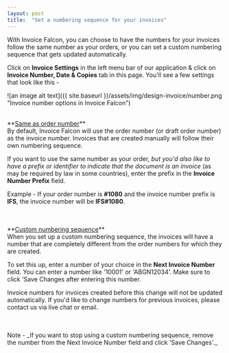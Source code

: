 ```yaml
---
layout: post
title:  "Set a numbering sequence for your invoices"
---
```


With Invoice Falcon, you can choose to have the numbers for your invoices follow the same number as your orders, or you can set a custom numbering sequence that gets updated automatically.

Click on **Invoice Settings** in the left menu bar of our application & click on **Invoice Number, Date & Copies** tab in this page. You'll see a few settings that look like this -

![an image alt text]({{ site.baseurl }}/assets/img/design-invoice/number.png "Invoice number options in Invoice Falcon")

<br/>
**<u>Same as order number</u>**
<br/>
By default, Invoice Falcon will use the order number (or draft order number) as the invoice number. Invoices that are created manually will follow their own numbering sequence.

If you want to use the same number as your order, _but you'd also like to have a prefix or identifier to indicate that the document is an invoice_ (as may be required by law in some countries), enter the prefix in the **Invoice Number Prefix** field.

Example - If your order number is **#1080** and the invoice number prefix is **IFS**, the invoice number will be **IFS#1080**.

<br/>
<br/>
**<u>Custom numbering sequence</u>**
<br/>
When you set up a custom numbering sequence, the invoices will have a number that are completely different from the order numbers for which they are created.

To set this up, enter a number of your choice in the **Next Invoice Number** field. You can enter a number like '10001' or 'ABGN12034'. Make sure to click 'Save Changes after entering this number.

Invoice numbers for invoices created before this change will not be updated automatically. If you'd like to change numbers for previous invoices, please contact us via live chat or email.

<br/>
<br/>
Note - _If you want to stop using a custom numbering sequence, remove the number from the Next Invoice Number field and click 'Save Changes'._
